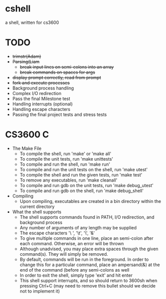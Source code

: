 cshell
======

a shell, written for cs3600


TODO
====
* ~~trimstr(Adam)~~
* ~~Parsing(Liam~~
  * ~~break input lines on semi-colons into an array~~
  * ~~break commands on spaces for args~~
* ~~display prompt correctly, read from prompt~~
* ~~fork and execute processes~~
* Background process handling
* Complex I/O redirection 
* Pass the final Milestone test
* Handling interrupts (optional)
* Handling escape characters
* Passing the final project tests and stress tests


CS3600 C 
==============

* The Make File
  * To compile the shell, run 'make' or 'make all'
  * To compile the unit tests, run 'make unittests'
  * To compile and run the shell, run 'make run'
  * To compile and run the unit tests on the shell, run 'make utest'
  * To compile the shell and run the given tests, run 'make test'
  * To remove any executables, run 'make cleanall'
  * To compile and run gdb on the unit tests, run 'make debug\_utest'
  * To compile and run gdb on the shell, run 'make debug\_shell'
* Compiling
  * Upon compiling, executables are created in a bin directory within the current directory 
* What the shell supports
  * The shell supports commands found in PATH, I/O redirection, and background process
  * Any number of arguments of any length may be supplied
  * The escape characters '\ ', '\t', '\\', '\&'
  * To give multiple commands in one line, place an semi-colon after each command. Otherwise, an error will be thrown
  * Although unadvised, you may place extra spaces through the given command(s). They will simply be removed.
  * By default, commands will be run in the foreground. In order to change this for a particular command, place an ampersand(&) at the end of the command (before any semi-colons as well
  * In order to exit the shell, simply type 'exit' and hit enter
  * This shell support interrupts, and so should return to 3600sh when pressing Ctrl+C (may need to remove this bullet should we decide not to implement it)
  
